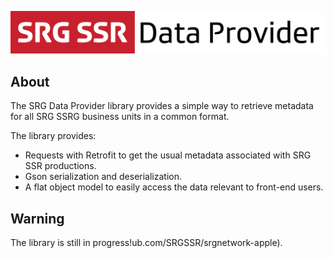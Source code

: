 [![SRG Data Provider logo](https://github.com/SRGSSR/srgdataprovider-apple/blob/master/docs/README-images/logo.png)](https://github.com/SRGSSR/srgdataprovider-android)

## About

The SRG Data Provider library provides a simple way to retrieve metadata for all SRG SSRG business units in a common format.

The library provides:

* Requests with Retrofit to get the usual metadata associated with SRG SSR productions.
* Gson serialization and deserialization.
* A flat object model to easily access the data relevant to front-end users.

## Warning

The library is still in progress!ub.com/SRGSSR/srgnetwork-apple).